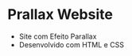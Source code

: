 <h1>Prallax Website</h1>

<ul>
  <li>Site com Efeito Parallax</li>
  <li>Desenvolvido com HTML e CSS</li>
</ul>
